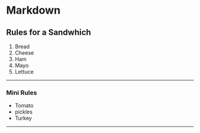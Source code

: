 # Markdown

## Rules for a Sandwhich
1. Bread
2. Cheese
3. Ham
4. Mayo
5. Lettuce
---
### Mini Rules
- Tomato
- pickles
- Turkey
---
